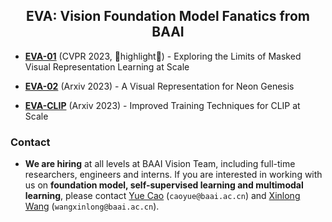 <div align="center">

<h2>EVA: Vision Foundation Model Fanatics from BAAI</h2>

</div>


- [**EVA-01**](EVA-01/README.md) (CVPR 2023, 🌟highlight🌟) - Exploring the Limits of Masked Visual Representation Learning at Scale

- [**EVA-02**](EVA-02/README.md) (Arxiv 2023) - A Visual Representation for Neon Genesis

- [**EVA-CLIP**](EVA-CLIP/README.md) (Arxiv 2023) - Improved Training Techniques for CLIP at Scale


### Contact
- **We are hiring** at all levels at BAAI Vision Team, including full-time researchers, engineers and interns. 
If you are interested in working with us on **foundation model, self-supervised learning and multimodal learning**, please contact [Yue Cao](http://yue-cao.me/) (`caoyue@baai.ac.cn`) and [Xinlong Wang](https://www.xloong.wang/) (`wangxinlong@baai.ac.cn`).

